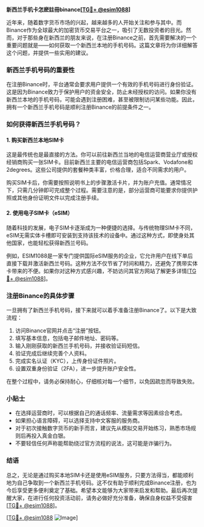 **新西兰手机卡怎麽註冊binance[[TG💪+ @esim1088](https://t.me/s/esim1088)]**

近年来，随着数字货币市场的兴起，越来越多的人开始关注和参与其中。而Binance作为全球最大的加密货币交易平台之一，吸引了无数投资者的目光。然而，对于那些身在新西兰的朋友来说，在注册Binance之前，首先需要解决的一个重要问题就是——如何获取一个新西兰本地的手机号码。这篇文章将为你详细解答这个问题，并提供一些实用的建议。

### 新西兰手机号码的重要性

在注册Binance时，平台通常会要求用户提供一个有效的手机号码进行身份验证。这是因为Binance致力于保护用户的资金安全，防止未经授权的访问。如果你没有新西兰本地的手机号码，可能会遇到注册困难，甚至被限制访问某些功能。因此，拥有一个新西兰手机号码是顺利注册Binance的前提条件之一。

### 如何获得新西兰手机号码？

#### 1. 购买新西兰本地SIM卡
这是最传统也是最直接的方法。你可以前往新西兰当地的电信运营商营业厅或授权经销商购买一张SIM卡。目前新西兰主要的电信运营商包括Spark、Vodafone和2degrees。这些公司提供的套餐种类丰富，价格合理，适合不同需求的用户。

购买SIM卡后，你需要按照说明书上的步骤激活卡片，并为账户充值。通常情况下，只需几分钟即可完成整个过程。需要注意的是，部分运营商可能要求你提供护照或其他身份证明文件以完成注册手续。

#### 2. 使用电子SIM卡（eSIM）
随着科技的发展，电子SIM卡逐渐成为一种便捷的选择。与传统物理SIM卡不同，eSIM无需实体卡槽即可安装到支持该技术的设备中。通过这种方式，即使身处其他国家，也能轻松获得新西兰号码。

例如，ESIM1088是一家专门提供国际eSIM服务的企业，它允许用户在线下单后直接下载并激活新西兰号码。这种方法不仅节省了时间和精力，还避免了携带实体卡带来的不便。如果你对这种方式感兴趣，不妨访问其官方网站了解更多详情[[TG💪+ @esim1088](https://t.me/s/esim1088)]。

### 注册Binance的具体步骤

一旦拥有了新西兰手机号码，接下来就可以着手准备注册Binance了。以下是大致流程：

1. 访问Binance官网并点击“注册”按钮。
2. 填写基本信息，包括电子邮件地址、密码等。
3. 输入刚刚获取的新西兰手机号码，并接收验证码短信。
4. 验证完成后继续完善个人资料。
5. 完成实名认证（KYC），上传身份证件照片。
6. 设置双重身份验证（2FA），进一步提升账户安全性。

在整个过程中，请务必保持耐心，仔细核对每一个细节，以免因疏忽而导致失败。

### 小贴士

- 在选择运营商时，可以根据自己的通话频率、流量需求等因素综合考虑。
- 如果担心语言障碍，可以选择支持中文客服的服务商。
- 对于初次接触数字货币的新手而言，建议先从模拟交易开始练习，熟悉市场规则后再投入真金白银。
- 不要轻信任何声称能帮助绕过官方流程的说法，这可能是诈骗行为。

### 结语

总之，无论是通过购买本地SIM卡还是使用eSIM服务，只要方法得当，都能顺利地为自己争取到一个新西兰手机号码。这不仅有助于顺利完成Binance注册，也为今后享受更多便利奠定了基础。希望本文能够为大家带来启发和帮助。最后再次提醒大家，在进行任何投资活动前，请务必做好充分准备，确保自身权益不受侵害[[TG💪+ @esim1088](https://t.me/s/esim1088)]。

[[TG💪+ @esim1088](https://t.me/s/esim1088) ![Image](https://i.postimg.cc/4NQfJmqS/Snipaste-2025-05-13-00-14-12.png)]